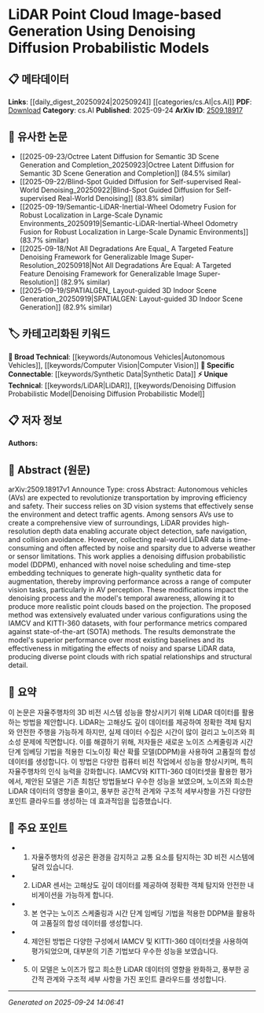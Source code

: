 <!-- KEYWORD_LINKING_METADATA:
{
  "processed_timestamp": "2025-09-24T14:06:41.291219",
  "vocabulary_version": "1.0",
  "selected_keywords": [
    "LiDAR",
    "Denoising Diffusion Probabilistic Model",
    "Autonomous Vehicles",
    "Synthetic Data",
    "Computer Vision"
  ],
  "rejected_keywords": [],
  "similarity_scores": {
    "LiDAR": 0.82,
    "Denoising Diffusion Probabilistic Model": 0.79,
    "Autonomous Vehicles": 0.77,
    "Synthetic Data": 0.8,
    "Computer Vision": 0.75
  },
  "extraction_method": "AI_prompt_based",
  "budget_applied": true,
  "candidates_json": {
    "candidates": [
      {
        "surface": "LiDAR",
        "canonical": "LiDAR",
        "aliases": [
          "Light Detection and Ranging"
        ],
        "category": "unique_technical",
        "rationale": "LiDAR is crucial for AV perception and has unique technical specifications that are essential for linking discussions on 3D vision systems.",
        "novelty_score": 0.65,
        "connectivity_score": 0.78,
        "specificity_score": 0.85,
        "link_intent_score": 0.82
      },
      {
        "surface": "Denoising Diffusion Probabilistic Model",
        "canonical": "Denoising Diffusion Probabilistic Model",
        "aliases": [
          "DDPM"
        ],
        "category": "unique_technical",
        "rationale": "DDPM is a novel approach in generating synthetic data, offering new insights into data augmentation techniques.",
        "novelty_score": 0.72,
        "connectivity_score": 0.65,
        "specificity_score": 0.88,
        "link_intent_score": 0.79
      },
      {
        "surface": "Autonomous Vehicles",
        "canonical": "Autonomous Vehicles",
        "aliases": [
          "AVs",
          "Self-Driving Cars"
        ],
        "category": "broad_technical",
        "rationale": "Autonomous Vehicles are a broad technical domain that connects various technologies including LiDAR and computer vision.",
        "novelty_score": 0.45,
        "connectivity_score": 0.85,
        "specificity_score": 0.7,
        "link_intent_score": 0.77
      },
      {
        "surface": "Synthetic Data",
        "canonical": "Synthetic Data",
        "aliases": [
          "Artificial Data"
        ],
        "category": "specific_connectable",
        "rationale": "Synthetic data generation is a key technique for enhancing model training, particularly in environments where real data is sparse.",
        "novelty_score": 0.68,
        "connectivity_score": 0.72,
        "specificity_score": 0.75,
        "link_intent_score": 0.8
      },
      {
        "surface": "Computer Vision",
        "canonical": "Computer Vision",
        "aliases": [],
        "category": "broad_technical",
        "rationale": "Computer Vision is a foundational field that underpins the perception capabilities of autonomous vehicles.",
        "novelty_score": 0.4,
        "connectivity_score": 0.9,
        "specificity_score": 0.65,
        "link_intent_score": 0.75
      }
    ],
    "ban_list_suggestions": [
      "method",
      "performance",
      "experiment"
    ]
  },
  "decisions": [
    {
      "candidate_surface": "LiDAR",
      "resolved_canonical": "LiDAR",
      "decision": "linked",
      "scores": {
        "novelty": 0.65,
        "connectivity": 0.78,
        "specificity": 0.85,
        "link_intent": 0.82
      }
    },
    {
      "candidate_surface": "Denoising Diffusion Probabilistic Model",
      "resolved_canonical": "Denoising Diffusion Probabilistic Model",
      "decision": "linked",
      "scores": {
        "novelty": 0.72,
        "connectivity": 0.65,
        "specificity": 0.88,
        "link_intent": 0.79
      }
    },
    {
      "candidate_surface": "Autonomous Vehicles",
      "resolved_canonical": "Autonomous Vehicles",
      "decision": "linked",
      "scores": {
        "novelty": 0.45,
        "connectivity": 0.85,
        "specificity": 0.7,
        "link_intent": 0.77
      }
    },
    {
      "candidate_surface": "Synthetic Data",
      "resolved_canonical": "Synthetic Data",
      "decision": "linked",
      "scores": {
        "novelty": 0.68,
        "connectivity": 0.72,
        "specificity": 0.75,
        "link_intent": 0.8
      }
    },
    {
      "candidate_surface": "Computer Vision",
      "resolved_canonical": "Computer Vision",
      "decision": "linked",
      "scores": {
        "novelty": 0.4,
        "connectivity": 0.9,
        "specificity": 0.65,
        "link_intent": 0.75
      }
    }
  ]
}
-->

# LiDAR Point Cloud Image-based Generation Using Denoising Diffusion Probabilistic Models

## 📋 메타데이터

**Links**: [[daily_digest_20250924|20250924]] [[categories/cs.AI|cs.AI]]
**PDF**: [Download](https://arxiv.org/pdf/2509.18917.pdf)
**Category**: cs.AI
**Published**: 2025-09-24
**ArXiv ID**: [2509.18917](https://arxiv.org/abs/2509.18917)

## 🔗 유사한 논문
- [[2025-09-23/Octree Latent Diffusion for Semantic 3D Scene Generation and Completion_20250923|Octree Latent Diffusion for Semantic 3D Scene Generation and Completion]] (84.5% similar)
- [[2025-09-22/Blind-Spot Guided Diffusion for Self-supervised Real-World Denoising_20250922|Blind-Spot Guided Diffusion for Self-supervised Real-World Denoising]] (83.8% similar)
- [[2025-09-19/Semantic-LiDAR-Inertial-Wheel Odometry Fusion for Robust Localization in Large-Scale Dynamic Environments_20250919|Semantic-LiDAR-Inertial-Wheel Odometry Fusion for Robust Localization in Large-Scale Dynamic Environments]] (83.7% similar)
- [[2025-09-18/Not All Degradations Are Equal_ A Targeted Feature Denoising Framework for Generalizable Image Super-Resolution_20250918|Not All Degradations Are Equal: A Targeted Feature Denoising Framework for Generalizable Image Super-Resolution]] (82.9% similar)
- [[2025-09-19/SPATIALGEN_ Layout-guided 3D Indoor Scene Generation_20250919|SPATIALGEN: Layout-guided 3D Indoor Scene Generation]] (82.9% similar)

## 🏷️ 카테고리화된 키워드
**🧠 Broad Technical**: [[keywords/Autonomous Vehicles|Autonomous Vehicles]], [[keywords/Computer Vision|Computer Vision]]
**🔗 Specific Connectable**: [[keywords/Synthetic Data|Synthetic Data]]
**⚡ Unique Technical**: [[keywords/LiDAR|LiDAR]], [[keywords/Denoising Diffusion Probabilistic Model|Denoising Diffusion Probabilistic Model]]

## 📋 저자 정보

**Authors:** 

## 📄 Abstract (원문)

arXiv:2509.18917v1 Announce Type: cross 
Abstract: Autonomous vehicles (AVs) are expected to revolutionize transportation by improving efficiency and safety. Their success relies on 3D vision systems that effectively sense the environment and detect traffic agents. Among sensors AVs use to create a comprehensive view of surroundings, LiDAR provides high-resolution depth data enabling accurate object detection, safe navigation, and collision avoidance. However, collecting real-world LiDAR data is time-consuming and often affected by noise and sparsity due to adverse weather or sensor limitations. This work applies a denoising diffusion probabilistic model (DDPM), enhanced with novel noise scheduling and time-step embedding techniques to generate high-quality synthetic data for augmentation, thereby improving performance across a range of computer vision tasks, particularly in AV perception. These modifications impact the denoising process and the model's temporal awareness, allowing it to produce more realistic point clouds based on the projection. The proposed method was extensively evaluated under various configurations using the IAMCV and KITTI-360 datasets, with four performance metrics compared against state-of-the-art (SOTA) methods. The results demonstrate the model's superior performance over most existing baselines and its effectiveness in mitigating the effects of noisy and sparse LiDAR data, producing diverse point clouds with rich spatial relationships and structural detail.

## 📝 요약

이 논문은 자율주행차의 3D 비전 시스템 성능을 향상시키기 위해 LiDAR 데이터를 활용하는 방법을 제안합니다. LiDAR는 고해상도 깊이 데이터를 제공하여 정확한 객체 탐지와 안전한 주행을 가능하게 하지만, 실제 데이터 수집은 시간이 많이 걸리고 노이즈와 희소성 문제에 직면합니다. 이를 해결하기 위해, 저자들은 새로운 노이즈 스케줄링과 시간 단계 임베딩 기법을 적용한 디노이징 확산 확률 모델(DDPM)을 사용하여 고품질의 합성 데이터를 생성합니다. 이 방법은 다양한 컴퓨터 비전 작업에서 성능을 향상시키며, 특히 자율주행차의 인식 능력을 강화합니다. IAMCV와 KITTI-360 데이터셋을 활용한 평가에서, 제안된 모델은 기존 최첨단 방법들보다 우수한 성능을 보였으며, 노이즈와 희소한 LiDAR 데이터의 영향을 줄이고, 풍부한 공간적 관계와 구조적 세부사항을 가진 다양한 포인트 클라우드를 생성하는 데 효과적임을 입증했습니다.

## 🎯 주요 포인트

- 1. 자율주행차의 성공은 환경을 감지하고 교통 요소를 탐지하는 3D 비전 시스템에 달려 있습니다.
- 2. LiDAR 센서는 고해상도 깊이 데이터를 제공하여 정확한 객체 탐지와 안전한 내비게이션을 가능하게 합니다.
- 3. 본 연구는 노이즈 스케줄링과 시간 단계 임베딩 기법을 적용한 DDPM을 활용하여 고품질의 합성 데이터를 생성합니다.
- 4. 제안된 방법은 다양한 구성에서 IAMCV 및 KITTI-360 데이터셋을 사용하여 평가되었으며, 대부분의 기존 기법보다 우수한 성능을 보였습니다.
- 5. 이 모델은 노이즈가 많고 희소한 LiDAR 데이터의 영향을 완화하고, 풍부한 공간적 관계와 구조적 세부 사항을 가진 포인트 클라우드를 생성합니다.


---

*Generated on 2025-09-24 14:06:41*